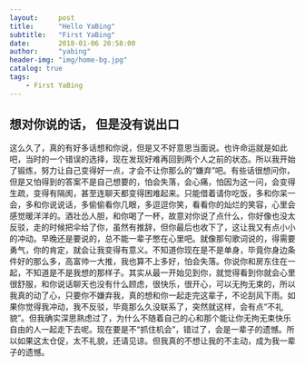 ```yaml
---
layout:     post
title:      "Hello YaBing"
subtitle:   "First YaBing"
date:       2018-01-06 20:58:00
author:     "yabing"
header-img: "img/home-bg.jpg"
catalog: true
tags:
    - First YaBing
---
```


## 想对你说的话， 但是没有说出口
这么久了，真的有好多话想和你说，但是又不好意思当面说。也许命运就是如此吧，当时的一个错误的选择，现在发现好难再回到两个人之前的状态。所以我开始了锻炼，努力让自己变得好一点，才会不让你那么的“嫌弃”吧。有些话很想问你，但是又怕得到的答案不是自己想要的，怕会失落，会心痛，怕因为这一问，会变得生疏，变得有隔阂，甚至连聊天都变得困难起来。只能借着请你吃饭，多和你呆一会，多和你说说话，多偷偷看你几眼，多逗逗你笑，看看你的灿烂的笑容，心里会感觉暖洋洋的。酒壮怂人胆，和你喝了一杯，故意对你说了点什么，你好像也没太反驳，走的时候把伞给了你，虽然有推辞，但你最后也收下了，这让我又有点小小的冲动。早晚还是要说的，总不能一辈子憋在心里吧。就像那句歌词说的，得需要勇气，你的肯定，就会让我变得有意义。不知道你现在是不是单身，毕竟你身边条件好的那么多，高富帅一大推，我也算不上多好，怕会失落。你说你和房东住在一起，不知道是不是我想的那样子。其实从最一开始见到你，就觉得看到你就会心里很舒服，和你说话聊天也没有什么顾虑，很快乐，很开心，可以无拘无束的，所以我真的动了心，只要你不嫌弃我，真的想和你一起走完这辈子，不论刮风下雨。如果你觉得我冲动，我不反驳，毕竟那么久没联系了，突然就这样，会有点“不礼貌”。但我确实深思熟虑过了，为什么不随着自己的心和那个能让你无拘无束快乐自由的人一起走下去呢。现在要是不“抓住机会”，错过了，会是一辈子的遗憾。所以如果这太仓促，太不礼貌，还请见谅。但我真的不想让我的不主动，成为我一辈子的遗憾。
